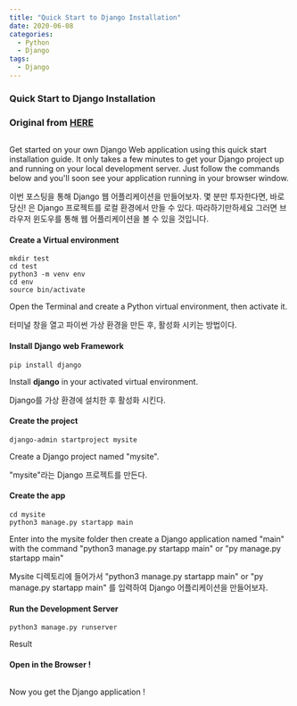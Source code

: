```yaml
---
title: "Quick Start to Django Installation"
date: 2020-06-08
categories:
  - Python
  - Django
tags:
  - Django
---
```



### Quick Start to Django Installation
### Original from [HERE](https://levelup.gitconnected.com/quick-start-to-django-installation-289a18d553f2)

<img src="{{ bradykim7.github.io }}/assets/images/2020/06/p3.jpg" alt="">

Get started on your own Django Web application using this quick start installation guide. It only takes a few minutes to 
get your Django project up and running on your local development server. Just follow the commands below and you'll soon 
see  your application running in your browser window.

이번 포스팅을 통해 Django 웹 어플리케이션을 만들어보자. 몇 분만 투자한다면, 바로 당신! 은 Django 프로젝트를 로컬 환경에서 만들 수 있다. 따라하기만하세요 그러면 
브라우저 윈도우를 통해 웹 어플리케이션을 볼 수 있을 것입니다.


#### Create a Virtual environment

```shell script
mkdir test
cd test
python3 -m venv env
cd env
source bin/activate
```

Open the Terminal and create a Python virtual environment, then activate it.

터미널 창을 열고 파이썬 가상 환경을 만든 후, 활성화 시키는 방법이다.


#### Install Django web Framework

```shell script
pip install django
```

Install **django** in your activated virtual environment.

Django를 가상 환경에 설치한 후 활성화 시킨다.


#### Create the project

```shell script
django-admin startproject mysite
```

Create a Django project named "mysite".

"mysite"라는 Django 프로젝트를 만든다.


#### Create the app

```shell script
cd mysite
python3 manage.py startapp main
```

Enter into the mysite folder then create a Django application named "main" with 
the command "python3 manage.py startapp main" or "py manage.py startapp main"

Mysite 디렉토리에 들어가서 "python3 manage.py startapp main" or "py manage.py startapp main" 를 입력하여
Django 어플리케이션을 만들어보자.

#### Run the Development Server

```shell script
python3 manage.py runserver
```

Result
<img src="{{ bradykim7.github.io }}/assets/images/2020/06/p4.jpg" alt="">


#### Open in the Browser ! 

<img src="{{ bradykim7.github.io }}/assets/images/2020/06/p3.jpg" alt="">

Now you get the Django application ! 
